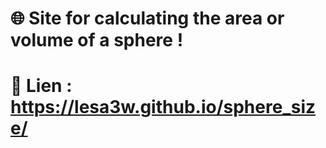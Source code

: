 # 🌐 Site for calculating the area or volume of a sphere !

# 🔗 Lien : https://lesa3w.github.io/sphere_size/
